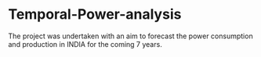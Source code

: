 # Temporal-Power-analysis
The project was undertaken with an aim to forecast the power consumption and production in INDIA for the coming 7 years.
